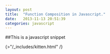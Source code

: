 ```yaml
---
layout: post
title:  "Function Composition in Javascript."
date:   2013-11-13 20:51:39
categories: javascript
---
```


##This is a javascript snippet

{>"/_includes/kitten.html" /}
